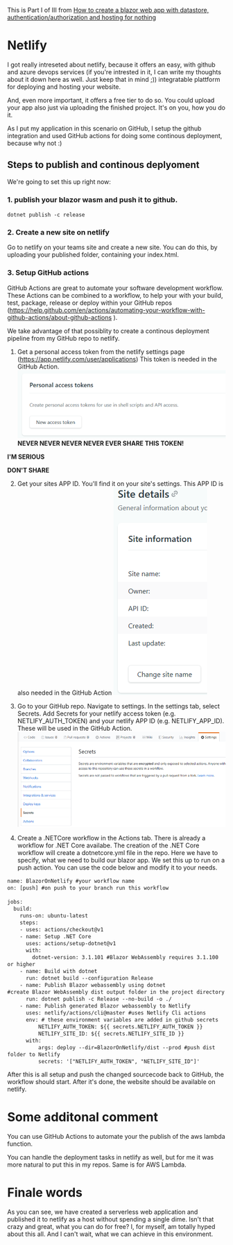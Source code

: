 This is Part I of III from [How to create a blazor web app with datastore, authentication/authorization and hosting for nothing](readme.md)
# Netlify

I got really intreseted about netlify, because it offers an easy, with github and azure devops services (if you're intrested in it, I can write my thoughts about it down here as well. Just keep that in mind ;)) integratable plattform for deploying and hosting your website. 

And, even more important, it offers a free tier to do so. You could upload your app also just via uploading the finished project. It's on you, how you do it. 

As I put my application in this scenario on GitHub, I setup the github integration and used GitHub actions for doing some continous deployment, because why not :)

## Steps to publish and continous deplyoment
We're going to set this up right now:
### 1. publish your blazor wasm and push it to github.
```
dotnet publish -c release
```
### 2. Create a new site on netlify
Go to netlify on your teams site and create a new site. You can do this, by uploading your published folder, containing your index.html.
### 3. Setup GitHub actions
GitHub Actions are great to automate your software development workflow. These Actions can be combined to a workflow, to help your with your build, test, package, release or deploy within your GitHub repos (https://help.github.com/en/actions/automating-your-workflow-with-github-actions/about-github-actions
). 

We take advantage of that possiblity to create a continous deployment pipeline from my GitHub repo to netlify.

1. Get a personal access token from the netlify settings page (https://app.netlify.com/user/applications) This token is needed in the GitHub Action.
![netlify-access-token](images/netlify-access-token.PNG)
**NEVER NEVER NEVER NEVER EVER SHARE THIS TOKEN!**

**I'M SERIOUS**

**DON'T SHARE**

2. Get your sites APP ID. You'll find it on your site's settings. This APP ID is also needed in the GitHub Action
![netlify-APP-ID](images/netlify-APP-ID.PNG)

3. Go to your GitHub repo. Navigate to settings. In the settings tab, select Secrets. Add Secrets for your netlify access token (e.g. NETLIFY_AUTH_TOKEN) and your netlify APP ID (e.g. NETLIFY_APP_ID). These will be used in the GitHub Action.
![github-secrets](images/github-secrets.PNG)

4. Create a .NETCore workflow in the Actions tab. There is already a workflow for .NET Core availabe. The creation of the .NET Core workflow will create a dotnetcore.yml file in the repo. Here we have to specify, what we need to build our blazor app. We set this up to run on a push action. You can use the code below and modify it to your needs. 
```
name: BlazorOnNetlify #your workflow name
on: [push] #on push to your branch run this workflow

jobs:
  build:
    runs-on: ubuntu-latest
    steps:
    - uses: actions/checkout@v1
    - name: Setup .NET Core
      uses: actions/setup-dotnet@v1
      with:
        dotnet-version: 3.1.101 #Blazor WebAssembly requires 3.1.100 or higher
    - name: Build with dotnet
      run: dotnet build --configuration Release
    - name: Publish Blazor webassembly using dotnet 
#create Blazor WebAssembly dist output folder in the project directory
      run: dotnet publish -c Release --no-build -o ./
    - name: Publish generated Blazor webassembly to Netlify
      uses: netlify/actions/cli@master #uses Netlify Cli actions
      env: # these environment variables are added in github secrets
          NETLIFY_AUTH_TOKEN: ${{ secrets.NETLIFY_AUTH_TOKEN }}
          NETLIFY_SITE_ID: ${{ secrets.NETLIFY_SITE_ID }}
      with:
          args: deploy --dir=BlazorOnNetlify/dist --prod #push dist folder to Netlify
          secrets: '["NETLIFY_AUTH_TOKEN", "NETLIFY_SITE_ID"]' 
```

After this is all setup and push the changed sourcecode back to GitHub, the workflow should start. After it's done, the website should be available on netlify.

# Some additonal comment
You can use GitHub Actions to automate your the publish of the aws lambda function.

You can handle the deployment tasks in netlify as well, but for me it was more natural to put this in my repos. Same is for AWS Lambda. 

# Finale words
As you can see, we have created a serverless web application and published it to netlify as a host without spending a single dime. Isn't that crazy and great, what you can do for free? I, for myself, am totally hyped about this all. And I can't wait, what we can achieve in this environment. 